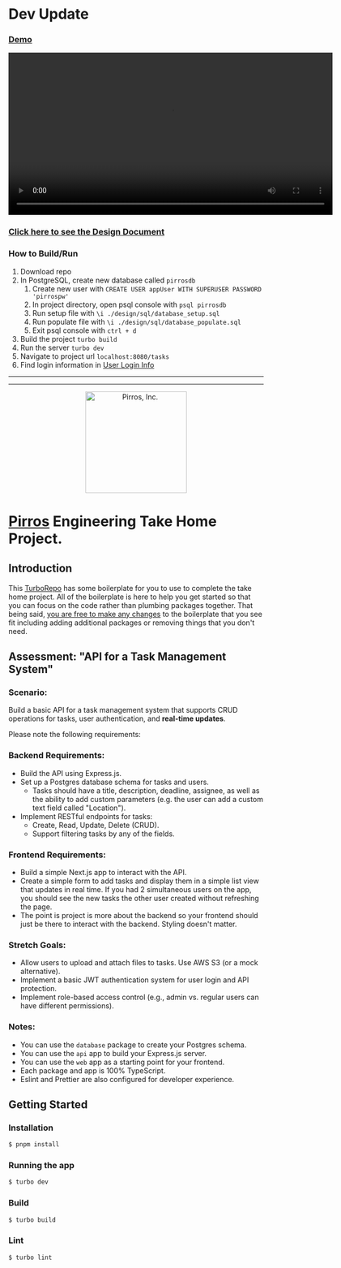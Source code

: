 # Dev Update

### [Demo](./demo.mp4)
<video src="demo.mp4" controls width="640"></video>

### [Click here to see the Design Document](./design/Pirros%20TaskManagement%20Design.md)

### How to Build/Run
1. Download repo
2. In PostgreSQL, create new database called `pirrosdb`
    1. Create new user with `CREATE USER appUser WITH SUPERUSER PASSWORD 'pirrospw'`
    2. In project directory, open psql console with `psql pirrosdb`
    3. Run setup file with `\i ./design/sql/database_setup.sql`
    4. Run populate file with `\i ./design/sql/database_populate.sql`
    5. Exit psql console with `ctrl + d`
3. Build the project `turbo build`
4. Run the server `turbo dev`
5. Navigate to project url `localhost:8080/tasks`
6. Find login information in [User Login Info](./design/sql/database_populate.sql)

------
------

<p align="center">
  <a href="https://pirros.com" target="blank"><img src="https://uploads-ssl.webflow.com/63e69607c67db349b0dc92e9/63fe71e9519e3f857b72dc38_logo-black.png" width="200" alt="Pirros, Inc." /></a>
</p>

# [Pirros](https://pirros.com) Engineering Take Home Project.

## Introduction

This [TurboRepo](https://turbo.build/repo) has some boilerplate for you to use to complete the take home project. All of the boilerplate is here to help you get started so that you can focus on the code rather than plumbing packages together. That being said, <u>you are free to make any changes</u> to the boilerplate that you see fit including adding additional packages or removing things that you don't need.

## Assessment: "API for a Task Management System"

### Scenario:

Build a basic API for a task management system that supports CRUD operations for tasks, user authentication, and **real-time updates**.

Please note the following requirements:

### Backend Requirements:

- Build the API using Express.js.
- Set up a Postgres database schema for tasks and users.
  - Tasks should have a title, description, deadline, assignee, as well as the ability to add custom parameters (e.g. the user can add a custom text field called "Location").
- Implement RESTful endpoints for tasks:
  - Create, Read, Update, Delete (CRUD).
  - Support filtering tasks by any of the fields.

### Frontend Requirements:

- Build a simple Next.js app to interact with the API.
- Create a simple form to add tasks and display them in a simple list view that updates in real time. If you had 2 simultaneous users on the app, you should see the new tasks the other user created without refreshing the page.
- The point is project is more about the backend so your frontend should just be there to interact with the backend. Styling doesn't matter.

### Stretch Goals:

- Allow users to upload and attach files to tasks. Use AWS S3 (or a mock alternative).
- Implement a basic JWT authentication system for user login and API protection.
- Implement role-based access control (e.g., admin vs. regular users can have different permissions).

### Notes:

- You can use the `database` package to create your Postgres schema.
- You can use the `api` app to build your Express.js server.
- You can use the `web` app as a starting point for your frontend.
- Each package and app is 100% TypeScript.
- Eslint and Prettier are also configured for developer experience.

## Getting Started

### Installation

```bash
$ pnpm install
```

### Running the app

```bash
$ turbo dev
```

### Build

```bash
$ turbo build
```

### Lint

```bash
$ turbo lint
```
